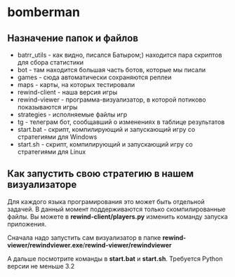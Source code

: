 # bomberman

## Назначение папок и файлов
  - batrr_utils - как видно, писался Батыром;) находится пара скриптов для сбора статистики
  - bot - там находится большая часть ботов, которые мы писали
  - games - сюда автоматически сохраняются реплеи
  - maps - карты, на которых тестировали
  - rewind-client - наша версия игры
  - rewind-viewer - программа-визуализатор, в которой потиково показываются игры
  - strategies - исполняемые файлы игр
  - tg - телеграм бот, сообщавший о изменениях в таблице результатов
  - start.bat - скрипт, компилирующий и запускающий игру со стратегиями для Windows
  - start.sh - скрипт, компилирующий и запускающий игру со стратегиями для Linux

## Как запустить свою стратегию в нашем визуализаторе
Для каждого языка програмирования это может быть отдельной задачей. В данный момент поддерживаются только скомпилированные файлы.
Вы можете в **rewind-client/players.py** изменить команду запуска приложения.

Сначала надо запустить сам визуализатор в папке **rewind-viewer/rewindviewer.exe**/**rewind-viewer/rewindviewer**

А дальше посмотрите команды в **start.bat** и **start.sh**. Требуется Python версии не меньше 3.2
